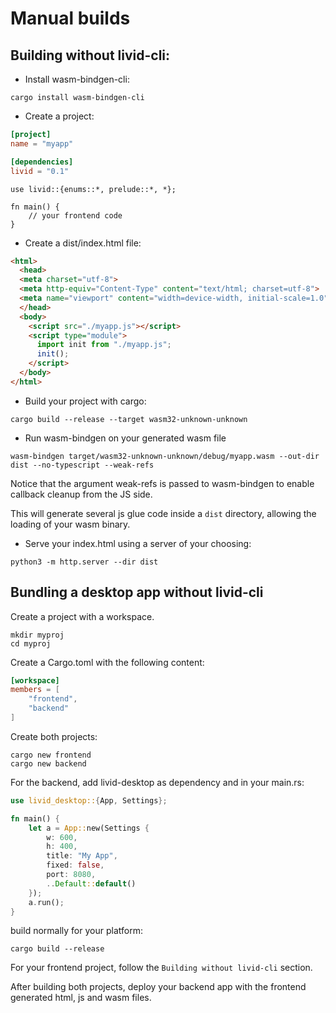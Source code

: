 # Manual builds

## Building without livid-cli:

- Install wasm-bindgen-cli:

`cargo install wasm-bindgen-cli`

- Create a project:
```toml
[project]
name = "myapp"

[dependencies]
livid = "0.1"
```

```rust,no_run
use livid::{enums::*, prelude::*, *};

fn main() {
    // your frontend code
}
```

- Create a dist/index.html file:
```html
<html>
  <head>
  <meta charset="utf-8">
  <meta http-equiv="Content-Type" content="text/html; charset=utf-8">
  <meta name="viewport" content="width=device-width, initial-scale=1.0">
  </head>
  <body>
    <script src="./myapp.js"></script>
    <script type="module">
      import init from "./myapp.js";
      init();
    </script>
  </body>
</html>
```

- Build your project with cargo:

`cargo build --release --target wasm32-unknown-unknown`

- Run wasm-bindgen on your generated wasm file

`wasm-bindgen target/wasm32-unknown-unknown/debug/myapp.wasm --out-dir dist --no-typescript --weak-refs`

Notice that the argument weak-refs is passed to wasm-bindgen to enable callback cleanup from the JS side.

This will generate several js glue code inside a `dist` directory, allowing the loading of your wasm binary.

- Serve your index.html using a server of your choosing:

`python3 -m http.server --dir dist`

## Bundling a desktop app without livid-cli
Create a project with a workspace.
```
mkdir myproj
cd myproj
```
Create a Cargo.toml with the following content:
```toml
[workspace]
members = [
    "frontend",
    "backend"
]
```
Create both projects:
```
cargo new frontend
cargo new backend
```
For the backend, add livid-desktop as dependency and in your main.rs:
```rust
use livid_desktop::{App, Settings};

fn main() {
    let a = App::new(Settings {
        w: 600,
        h: 400,
        title: "My App",
        fixed: false,
        port: 8080,
        ..Default::default()
    });
    a.run();
}
```
build normally for your platform:
```
cargo build --release
```

For your frontend project, follow the `Building without livid-cli` section.

After building both projects, deploy your backend app with the frontend generated html, js and wasm files.